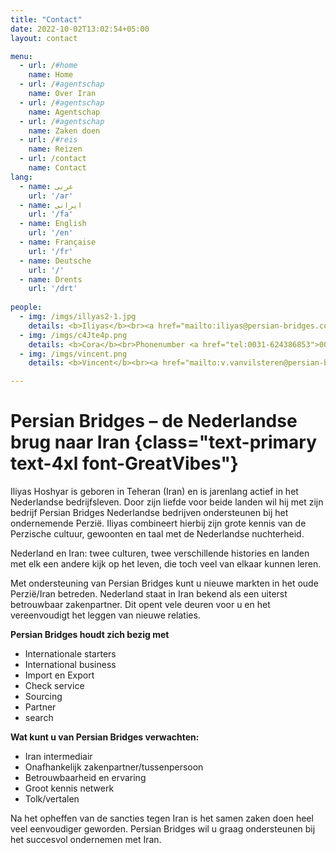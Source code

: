 ```yaml
---
title: "Contact"
date: 2022-10-02T13:02:54+05:00
layout: contact

menu:
  - url: /#home
    name: Home
  - url: /#agentschap
    name: Over Iran
  - url: /#agentschap
    name: Agentschap
  - url: /#agentschap
    name: Zaken doen
  - url: /#reis
    name: Reizen
  - url: /contact
    name: Contact
lang:
  - name: عربى
    url: '/ar'
  - name: ایرانی
    url: '/fa'
  - name: English
    url: '/en'
  - name: Française
    url: '/fr'
  - name: Deutsche
    url: '/'
  - name: Drents
    url: '/drt'
    
people:
  - img: /imgs/illyas2-1.jpg
    details: <b>Iliyas</b><br><a href="mailto:iliyas@persian-bridges.com" class="text-primary">iliyas@persian-bridges.com</a><br>Phonenumber <a href="tel:0031-638304249">0031-638304249</a><br>Phonenumber <a href="tel:0098-9120085257">0098-9120085257</a><br>KVK 71723684
  - img: /imgs/c4Jte4p.png
    details: <b>Cora</b><br>Phonenumber <a href="tel:0031-624386853">0031-624386853</a><br><a href="mailto:" class="text-primary"></a>c.boes@persian-bridges.com
  - img: /imgs/vincent.png
    details: <b>Vincent</b><br><a href="mailto:v.vanvilsteren@persian-bridges.com" class="text-primary">v.vanvilsteren@persian-bridges.com</a>

---
```


# Persian Bridges – de Nederlandse brug naar Iran {class="text-primary text-4xl font-GreatVibes"}

Iliyas Hoshyar is geboren in Teheran (Iran) en is jarenlang actief in het Nederlandse bedrijfsleven. Door zijn liefde voor beide landen wil hij met zijn bedrijf Persian Bridges Nederlandse bedrijven ondersteunen bij het ondernemende Perzië. Iliyas combineert hierbij zijn grote kennis van de Perzische cultuur, gewoonten en taal met de Nederlandse nuchterheid.

Nederland en Iran: twee culturen, twee verschillende histories en landen met elk een andere kijk op het leven, die toch veel van elkaar kunnen leren.

Met ondersteuning van Persian Bridges kunt u nieuwe markten in het oude Perzië/Iran betreden. Nederland staat in Iran bekend als een uiterst betrouwbaar zakenpartner. Dit opent vele deuren voor u en het vereenvoudigt het leggen van nieuwe relaties.

**Persian Bridges houdt zich bezig met**
- Internationale starters
- International business
- Import en Export
- Check service
- Sourcing
- Partner
- search

**Wat kunt u van Persian Bridges verwachten:**
- Iran intermediair
- Onafhankelijk zakenpartner/tussenpersoon
- Betrouwbaarheid en ervaring
- Groot kennis netwerk
- Tolk/vertalen

Na het opheffen van de sancties tegen Iran is het samen zaken doen heel veel eenvoudiger geworden. Persian Bridges wil u graag ondersteunen bij het succesvol ondernemen met Iran.
